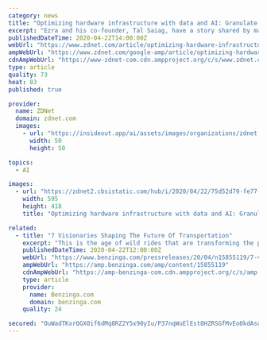 ```yaml
---
category: news
title: "Optimizing hardware infrastructure with data and AI: Granulate scores $12 million Series A funding"
excerpt: "Ezra and his co-founder, Tal Saiag, have a story shared by many Israeli startup founders. They met over a decade ago, and served together in one of Israel's top technological intelligence units. Ezra said that besides the fact that this enabled them to hone their problem solving and initiative taking skills, it also had some technical ..."
publishedDateTime: 2020-04-22T14:00:00Z
webUrl: "https://www.zdnet.com/article/optimizing-hardware-infrastructure-with-data-and-ai-granulate-scores-12-million-series-a-funding/"
ampWebUrl: "https://www.zdnet.com/google-amp/article/optimizing-hardware-infrastructure-with-data-and-ai-granulate-scores-12-million-series-a-funding/"
cdnAmpWebUrl: "https://www-zdnet-com.cdn.ampproject.org/c/s/www.zdnet.com/google-amp/article/optimizing-hardware-infrastructure-with-data-and-ai-granulate-scores-12-million-series-a-funding/"
type: article
quality: 73
heat: 83
published: true

provider:
  name: ZDNet
  domain: zdnet.com
  images:
    - url: "https://insideout.app/ai/assets/images/organizations/zdnet.com-50x50.jpg"
      width: 50
      height: 50

topics:
  - AI

images:
  - url: "https://zdnet2.cbsistatic.com/hub/i/2020/04/22/75d52d79-fe77-48d3-b2aa-5b33a032fa72/granulate-io.jpg"
    width: 595
    height: 418
    title: "Optimizing hardware infrastructure with data and AI: Granulate scores $12 million Series A funding"

related:
  - title: "7 Visionaries Shaping The Future Of Transportation"
    excerpt: "This is the age of wild rides that are transforming the personal transportation sector into something worth more than ever. We not only"
    publishedDateTime: 2020-04-22T12:00:00Z
    webUrl: "https://www.benzinga.com/pressreleases/20/04/n15855119/7-visionaries-shaping-the-future-of-transportation"
    ampWebUrl: "https://amp.benzinga.com/amp/content/15855119"
    cdnAmpWebUrl: "https://amp-benzinga-com.cdn.ampproject.org/c/s/amp.benzinga.com/amp/content/15855119"
    type: article
    provider:
      name: Benzinga.com
      domain: benzinga.com
    quality: 24

secured: "OuWadTKxrQGX0if6dMq8RZ2Y5x90yIu/P37nqWuElEst8HZRSGfMvEo0kdAsoUSug7A6LAIwX2Di0/EbInsUwMsH8NvjdoRwUepFP8F+sNY7I1BNft/DT1tXoe1HtxD0jnj25urhdXUJ96J4J4gTjG7vAukWzmKhH+Qki2O8CZB7QIW0X+TKEJdQF5Ne11yiRyITA+9lEmTMmFmLwjc7p/+JrzG9WJjpdR7iQ1PpWet8Ieci46ECYMxvrPBG0B9Vdhhm2IiruSbuPUmNHVyyxmv8YV9+/46M9s/63rdQAhonY/b/zksR2gJ5Xa2/1Qxsf3cqDIA8TCupi7tvjgJBeUq+nabLJcZkDbBPsoDMZoYhkPE9JaZxJXD6dbK1Vm8JF2qXYlHx3/gba7qwNhj3HAXq8ZZOrqmqU5qDdu98Wlmd5LigkK4daM1br8BK3l3BLAyLs1XQ8hfPqY7kpiA05PHD0YetuXxzT7hNLstxiV8=;pb76hIPuu8aamuSskiWwjQ=="
---
```



